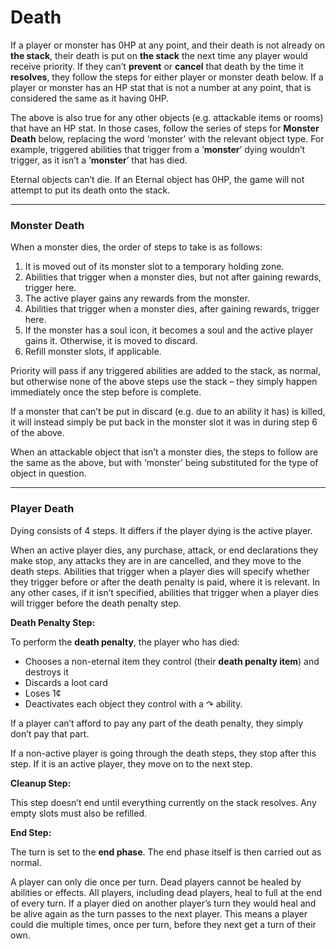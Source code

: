 # Death

If a player or monster has 0HP at any point, and their death is not already on **the stack**, their death is put on **the stack** the next time any player would receive priority. If they can’t **prevent** or **cancel** that death by the time it **resolves**, they follow the steps for either player or monster death below. If a player or monster has an HP stat that is not a number at any point, that is considered the same as it having 0HP.

The above is also true for any other objects (e.g. attackable items or rooms) that have an HP stat. In those cases, follow the series of steps for **Monster Death** below, replacing the word ‘monster’ with the relevant object type. For example, triggered abilities that trigger from a ‘**monster**’ dying wouldn’t trigger, as it isn’t a ‘**monster**’ that has died.

Eternal objects can’t die. If an Eternal object has 0HP, the game will not attempt to put its death onto the stack.

* * *

### Monster Death

When a monster dies, the order of steps to take is as follows:

1.  It is moved out of its monster slot to a temporary holding zone.
2.  Abilities that trigger when a monster dies, but not after gaining rewards, trigger here.
3.  The active player gains any rewards from the monster.
4.  Abilities that trigger when a monster dies, after gaining rewards, trigger here.
5.  If the monster has a soul icon, it becomes a soul and the active player gains it. Otherwise, it is moved to discard.
6.  Refill monster slots, if applicable.

Priority will pass if any triggered abilities are added to the stack, as normal, but otherwise none of the above steps use the stack – they simply happen immediately once the step before is complete.

If a monster that can’t be put in discard (e.g. due to an ability it has) is killed, it will instead simply be put back in the monster slot it was in during step 6 of the above.

When an attackable object that isn’t a monster dies, the steps to follow are the same as the above, but with ‘monster’ being substituted for the type of object in question.

* * *

### Player Death

Dying consists of 4 steps. It differs if the player dying is the active player.

When an active player dies, any purchase, attack, or end declarations they make stop, any attacks they are in are cancelled, and they move to the death steps. Abilities that trigger when a player dies will specify whether they trigger before or after the death penalty is paid, where it is relevant. In any other cases, if it isn’t specified, abilities that trigger when a player dies will trigger before the death penalty step.

**Death Penalty Step:**

To perform the **death penalty**, the player who has died:

*   Chooses a non-eternal item they control (their **death penalty item**) and destroys it
*   Discards a loot card
*   Loses 1¢
*   Deactivates each object they control with a ↷ ability.

If a player can’t afford to pay any part of the death penalty, they simply don’t pay that part.

If a non-active player is going through the death steps, they stop after this step. If it is an active player, they move on to the next step.

**Cleanup Step:**

This step doesn’t end until everything currently on the stack resolves. Any empty slots must also be refilled.

**End Step:**

The turn is set to the **end phase**. The end phase itself is then carried out as normal.

A player can only die once per turn. Dead players cannot be healed by abilities or effects. All players, including dead players, heal to full at the end of every turn. If a player died on another player’s turn they would heal and be alive again as the turn passes to the next player. This means a player could die multiple times, once per turn, before they next get a turn of their own.

